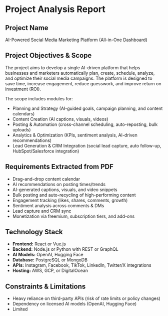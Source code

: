 # Project Analysis Report

## Project Name
AI-Powered Social Media Marketing Platform (All-in-One Dashboard)

## Project Objectives & Scope
The project aims to develop a single AI-driven platform that helps businesses and marketers automatically plan, create, schedule, analyze, and optimize their social media campaigns. The platform is designed to save time, increase engagement, reduce guesswork, and improve return on investment (ROI).

The scope includes modules for:
- Planning and Strategy (AI-guided goals, campaign planning, and content calendars)
- Content Creation (AI captions, visuals, videos)
- Posting & Automation (cross-channel scheduling, auto-reposting, bulk uploads)
- Analytics & Optimization (KPIs, sentiment analysis, AI-driven recommendations)
- Lead Generation & CRM Integration (social lead capture, auto follow-up, HubSpot/Salesforce integration)

## Requirements Extracted from PDF
- Drag-and-drop content calendar
- AI recommendations on posting times/trends
- AI-generated captions, visuals, and video snippets
- Bulk posting and auto-recycling of high-performing content
- Engagement tracking (likes, shares, comments, growth)
- Sentiment analysis across comments & DMs
- Lead capture and CRM sync
- Monetization via freemium, subscription tiers, and add-ons

## Technology Stack
- **Frontend:** React or Vue.js
- **Backend:** Node.js or Python with REST or GraphQL
- **AI Models:** OpenAI, Hugging Face
- **Database:** PostgreSQL or MongoDB
- **APIs:** Instagram, Facebook, TikTok, LinkedIn, Twitter/X integrations
- **Hosting:** AWS, GCP, or DigitalOcean

## Constraints & Limitations
- Heavy reliance on third-party APIs (risk of rate limits or policy changes)
- Dependency on licensed AI models (OpenAI, Hugging Face)
- Limited
